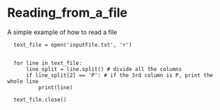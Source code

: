 # Reading_from_a_file
A simple example of how to read a file

      text_file = open('inputFile.txt', 'r')


      for line in text_file:
          line_split = line.split() # divide all the columns
          if line_split[2] == 'P': # if the 3rd column is P, print the whole line
              print(line)

      text_file.close()

